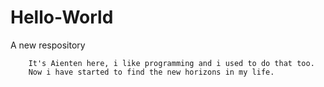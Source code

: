 # Hello-World
A new respository
        
        It's Aienten here, i like programming and i used to do that too.
        Now i have started to find the new horizons in my life.
